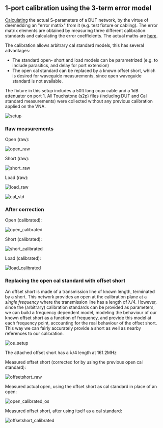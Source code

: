 ## 1-port calibration using the 3-term error model

[Calculating](calibration.m) the actual S-parameters of a DUT network, by the virtue of deemedding an "error matrix" from it (e.g. test fixture or cabling). The error matrix elements are obtained by measuring three different calibration standards and calculating the error coefficients. The actual maths are [here](https://github.com/szoftveres/RF_Microwave/tree/main/RFlib/p1cal.m).

The calibration allows arbitrary cal standard models, this has several advantages:
 * The standard open- short and load models can be parametrized (e.g. to include parasitics, and delay for port extension)
 * The open cal standard can be replaced by a known offset short, which is desired for waveguide measurements, since open waveguide standard is not available.

The fixture in this setup includes a 50ft long coax cable and a 1dB attenuator on port 1. All Touchstone (s2p) files (including DUT and Cal standard measurements) were collected without any previous calibration applied on the VNA.

![setup](setup.jpg)

### Raw measurements

Open (raw):

![open_raw](open_raw.png)

Short (raw):

![short_raw](short_raw.png)

Load (raw):

![load_raw](load_raw.png)


![cal_std](cal_std.jpg)


### After correction

Open (calibrated):

![open_calibrated](open_calibrated.png)

Short (calibrated):

![short_calibrated](short_calibrated.png)

Load (calibrated):

![load_calibrated](load_calibrated.png)

### Replacing the open cal standard with offset short

An offset short is made of a transmission line of known length, terminated by a short. This network provides an open at the calibration plane at a *single frequency* where the transmission line has a length of λ/4. However, since the (arbitrary) calibration standards can be provided as parameters, we can build a frequency dependent model, modeling the behaviour of our known offset short as a function of frequency, and provide this model at each frequency point, accounting for the real behaviour of the offset short. This way we can fairly accurately provide a short as well as nearby references to our calibration.

![os_setup](os_setup.jpg)

The attached offset short has a λ/4 length at 161.2MHz

Measured offset short (corrected for by using the previous open cal standard):

![offsetshort_raw](offsetshort_raw.png)

Measured actual open, using the offset short as cal standard in place of an open:

![open_calibrated_os](open_calibrated_os.png)

Measured offset short, after using itself as a cal standard:

![offsetshort_calibrated](offsetshort_calibrated2.png)

